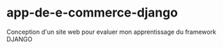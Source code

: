 # app-de-e-commerce-django
Conception d'un site web pour evaluer mon apprentissage du framework DJANGO 
